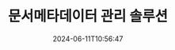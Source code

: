 ---
############################# Static ############################
layout: "family"
date:  2024-06-11T10:56:47
draft: false

product: "Metadata"
product_tag: "metadata"

lang: ko

############################# Head ############################
head_title: "GroupDocs의 .NET, Java, Node.js API 및 온라인 메타데이터 조작 앱"
head_description: "C# .NET 및 Java에 기본으로 제공되는 문서 메타데이터 API입니다. 널리 사용되는 모든 형식의 메타 정보를 읽고, 쓰고, 편집하고 비교할 수 있습니다. 메타데이터를 분석하고 내보냅니다."

############################# Header ############################
title: "문서메타데이터 관리 솔루션"
description:  |
  널리 사용되는 플랫폼에서 문서, 이미지 및 기타 파일 형식의 메타데이터를 읽고, 편집하고, 교체하고, 제거하는 API 및 앱입니다.

  비즈니스 파일과 문서에 숨겨진 메타데이터 정보를 추가하세요.

  문서에 이미 표시된 메타데이터를 수정하거나 제거합니다.

  문서 및 파일 메타데이터에 대한 정보를 수집하고 분석합니다.

############################# Supported Platforms ###############################
supported_platforms:
  enable: true
  head_title: "플랫폼을 선택하세요"
  title: "플랫폼 독립성"
  description: "GroupDocs.Metadata은(는) 다양한 운영 체제 및 프레임워크와 호환됩니다."
  details_link_title: "더 알아보기"

  items:
    # items loop
    - title: ".NET"
      description: GroupDocs.Metadata .NET 
      color: "blue"
      tag: "net"
      link: "/metadata/net/"
      features_link: "https://docs.groupdocs.com/metadata/net/system-requirements/"
      features:
          # features loop
          - rows: "4"
            content: |
                    .NET Core 3.0 or higher <br> .NET 5.0 or higher <br> .NET Standard 2.1
      
          # features loop
          - rows: "1"
            content: |
                    Windows <br> Linux <br> Mac OS
      
          # features loop
          - rows: "3"
            content: |
                    Microsoft Visual Studio <br> JetBrains Rider <br> Microsoft Visual Code
      
          # features loop
          - rows: "1"
            content: |
                    70+ file formats
      

    # items loop
    - title: "Java"
      description: GroupDocs.Metadata Java
      color: "red"
      tag: "java"
      link: "/metadata/java/"
      features_link: "https://docs.groupdocs.com/metadata/java/system-requirements/"
      features:
          # features loop
          - rows: "4"
            content: |
                    J2SE 7.0 or higher <br> Kotlin
      
          # features loop
          - rows: "1"
            content: |
                    Windows <br> Linux <br> Mac OS
      
          # features loop
          - rows: "3"
            content: |
                    IntelliJ IDEA <br> Eclipse <br> NetBeans
      
          # features loop
          - rows: "1"
            content: |
                    70+ file formats

    # items loop
    - title: "Node.js"
      description: GroupDocs.Metadata Node.js
      color: "green"
      tag: "nodejs-java"
      link: "/metadata/nodejs-java/"
      features_link: "https://docs.groupdocs.com/metadata/"
      features:
          # features loop
          - rows: "4"
            content: |
                    Node.js 16+ and J2SE 8.0 (1.8)+
      
          # features loop
          - rows: "1"
            content: |
                    Windows <br> Linux <br> Mac OS
      
          # features loop
          - rows: "3"
            content: |
                    Atom <br> Visual Studio Code <br> 다른 텍스트 편집기
      
          # features loop
          - rows: "1"
            content: |
                    70+ file formats

############################# Features ###############################
features:
  enable: true
  title: "GroupDocs.Metadata 기능 검토"
  description: "당사의 솔루션은 이미지 및 사무실 문서를 포함하여 널리 사용되는 다양한 파일 형식의 메타데이터를 조작하도록 설계되었습니다."

  items:
    # items loop
    - icon: "protect"
      title: "비즈니스 정보를 보호하세요"
      content: "민감한 파일과 문서에 숨겨진 메타데이터를 추가하세요."

    # items loop
    - icon: "control"
      title: "제어 문서 메타데이터"
      content: "문서에 포함된 메타데이터에 대한 자세한 정보를 수집합니다."

    # items loop
    - icon: "manipulate"
      title: "메타데이터 정보 조작"
      content: "지원되는 다양한 파일 형식의 콘텐츠를 수정하거나 메타데이터를 삭제하세요."

    # items loop
    - icon: "additional"
      title: "다양한 추가 기능"
      content: "문서 미리보기, 메타데이터 패키지 추출 등"

############################# Code Samples ###############################
code_samples:
  enable: true
  title: "메타데이터를 사용하여 문서 보호"
  description: "GroupDocs.Metadata 일반적인 작업 코드 예시입니다."

  items:
    # items loop
    - title: "이미지 및 문서에서 불필요한 메타데이터 제거"
      content: "GroupDocs.Metadata을 사용하면 파일과 문서에서 숨겨진 정보를 쉽게 제거할 수 있습니다. 이미지를 촬영한 시기와 장소 등의 세부 정보를 빠르게 삭제하거나 Office 문서에서 작성자 및 편집자 정보를 제거할 수 있습니다."
      samples:
          # samples loop
          - language: "C#"
            color: "blue"
            content: |
                    <code class="language-csharp" data-lang="csharp">
                        // 문서 경로를 Metadata 생성자에 전달합니다.

                        using (Metadata metadata = new Metadata("source.docx"))
                        {
                            // 작성자 및 편집자에 연결된 문서 속성 제거
                            var affected = metadata.RemoveProperties(
                                p => p.Tags.Contains(Tags.Person.Creator) ||
                                    p.Tags.Contains(Tags.Person.Editor);

                            // 메타데이터 제거 처리 결과
                            Console.WriteLine("Properties removed: {0}", affected);

                            // 정리된 문서 저장
                            metadata.Save("result.docx");
                        }                    
                    </code>

          # samples loop
          - language: "Java"
            color: "red"
            content: |
                    <code class="language-java" data-lang="java">
                        // 문서 경로를 Metadata 생성자에 전달합니다.

                        try (Metadata metadata = new Metadata("source.docx");{

                            // 작성자 및 편집자에 연결된 문서 속성 제거
                            int affected = metadata.removeProperties(
                                new ContainsTagSpecification(Tags.getPerson().getCreator()).or(
                                new ContainsTagSpecification(Tags.getPerson().getEditor())));

                            // 메타데이터 제거 처리 결과
                            System.out.println(String.format("Properties removed: %s", affected));

                            // 정리된 문서 저장
                            metadata.save("result.docx");
                        }

                    </code>

          # samples loop
          - language: "TypeScript"
            color: "green"
            content: |
                    <code class="language-java" data-lang="javascript">
                        // 문서 경로를 Metadata 생성자에 전달합니다.

                        const metadata = new groupdocs.metadata.Metadata("source.docx");
    
                        // 작성자 및 편집자에 연결된 문서 속성 제거
                        var affected = metadata.removeProperties(
                            new groupdocs.metadata.ContainsTagSpecification(groupdocs.metadata.Tags.getPerson().getCreator()).or(
                            new groupdocs.metadata.ContainsTagSpecification(groupdocs.metadata.Tags.getPerson().getEditor()))
                            );

                        // 메타데이터 제거 처리 결과
                        console.log('Properties removed: ${affected}');

                        // 정리된 문서 저장
                        metadata.save("result.docx");                        

                    </code>

############################# Supported Formats ###############################
formats:
  enable: true
  title: "70개 이상의 형식이 지원됩니다."
  description: "GroupDocs.Metadata은 널리 사용되는 문서 및 파일 형식의 메타데이터를 제어하는 ​​데 도움이 됩니다."

############################# Metrics ###############################
metrics:
  enable: true
  title: "GroupDocs.Metadata 업적"
  description: "우리 도서관 성과의 주요 지표를 알아보세요"

  items:
    # items loop
    - number: "70+"
      title: "지원되는 형식"
      content: "GroupDocs.Metadata은 70개 이상의 널리 사용되는 파일 형식에 대한 메타데이터 조작을 지원합니다."

    # items loop
    - number: "700k"
      title: "NuGet 다운로드"
      content: ".NET NuGet 패키지용 GroupDocs.Metadata이(가) 700,000회 이상 다운로드되었습니다."

    # items loop
    - number: "15k"
      title: "메이븐 다운로드"
      content: "GroupDocs.Metadata은 Maven에서 15,000회 다운로드되었습니다. 강력한 Java 메타데이터 관리."

    # items loop
    - number: "140+"
      title: "행복한 고객"
      content: "개인 개발자와 유명 기업은 혁신적인 솔루션을 구축하기 위해 GroupDocs 제품을 선호합니다."


############################# Customers ###############################
customers:
  enable: true
  title: "우리의 행복한 고객"
  description: "GroupDocs 제품은 전 세계적으로 많은 고객들로부터 신뢰를 받고 있으며 전 세계적으로 경쟁력 있는 많은 비즈니스 솔루션에 사용됩니다."

  items:
    # items loop
    - title: "BenQ Corporation"
      logo: "benq"
      
    # items loop
    - title: "Nasdaq Stock Market"
      logo: "nasdaq"
      
    # items loop
    - title: "AT&T Inc."
      logo: "att"
      
    # items loop
    - title: "Customer logo AstraZeneca"
      logo: "astrazeneca"
      
    # items loop
    - title: "Central Bank of Argentina"
      logo: "argentinacentralbank"
      
    # items loop
    - title: "Roche Holding AG"
      logo: "roche"
      
    # items loop
    - title: "Capita"
      logo: "capita"
      
    # items loop
    - title: "Axa S.A."
      logo: "axa"
      
    # items loop
    - title: "Instructure Inc."
      logo: "instructure"
      
    # items loop
    - title: "Wipro"
      logo: "wipro"


############################# Actions ###############################
actions:
  enable: true
  title: "시작할 준비가 되셨나요?"
  description: "귀하의 애플리케이션에서 GroupDocs.Metadata 기능을 무료로 사용해 보세요."

  items:
    # items loop
    - title: ".NET"
      color: "blue"
      link: "/metadata/net/"

    # items loop
    - title: "Java"
      color: "red"
      link: "/metadata/java/"

    # items loop
    - title: "Node.js"
      color: "green"
      link: "/metadata/nodejs-java/"      

############################# FAQ ###############################
faq:
  enable: true
  title: "자주 묻는 질문"
  description: "우리 제품에 대해 질문이 있나요? 우리는 답을 가지고 있습니다!"

  items:
    # items loop
    - question: "GroupDocs.Metadata에서는 문서 메타데이터 처리를 위해 타사 소프트웨어가 필요합니까?"
      answer: "GroupDocs.Metadata은 독립적으로 작동합니다. Microsoft Office 또는 Adobe Acrobat과 같은 외부 라이브러리는 필요하지 않습니다."

    # items loop
    - question: "구매하기 전에 GroupDocs.Metadata 기능을 사용해 볼 수 있나요?"
      answer: "전적으로! GroupDocs.Metadata에서는 무료 평가판을 제공합니다. 설치하고 기능을 살펴보세요. 그러나 평가판 버전은 문서에 '평가판 배지'를 추가하고 처음 3페이지만 처리한다는 점에 유의하세요. 완전한 경험을 위해서는 전체 기능을 사용할 수 있는 30일 무료 임시 라이선스를 받으세요. 자세한 내용은 [여기](https://purchase.groupdocs.com/temporary-license/)에서 확인하세요."

    # items loop
    - question: "어떤 유형의 라이선스를 사용할 수 있나요?"
      answer: "GroupDocs.Metadata 라이선스를 찾고 계십니까? 우리는 다양한 옵션을 제공합니다. 팀의 개발자 수, 배포 위치(예: 단일 사무실 또는 원격 작업장), 최종 고객 배포 시 SDK/API를 클라이언트와 공유해야 하는지 여부 등의 요소를 기반으로 요구 사항에 맞는 라이선스 중에서 선택하세요. 또는 계량 요금제를 통해 사용량에 따라 비용을 지불하는 월간 사용 라이선스를 선택하세요. [여기](https://purchase.groupdocs.com/pricing/metadata/net/)에서 자세히 알아보고 꼭 맞는 제품을 찾아보세요."

############################# Cloud Links ###############################
cloud_links:
  enable: true
  title: "GroupDocs.Metadata 로우 코드 API에는 다음이 포함됩니다."
  description: "클라우드 기반 REST API를 사용하여 애플리케이션 내 비즈니스 파일의 민감한 메타데이터를 관리하세요."
  
  items:
    # items loop
    - title: "GroupDocs.Metadata Cloud for cURL"
      content: "cURL RESTful 메타데이터 조작 API를 사용하여 애플리케이션에서 PDF, Word, Excel, 프레젠테이션, 이미지 및 멀티미디어 파일의 메타데이터 정보를 관리하세요."
      icon: "groupdocs_metadata-for-curl"
      link: "https://products.groupdocs.cloud/metadata/curl"

    # items loop
    - title: "GroupDocs.Metadata Cloud for .NET"
      content: ".NET SDK와 함께 메타데이터 REST API를 사용하여 .NET 애플리케이션 내의 문서 형식에서 메타데이터를 추가, 편집, 추출, 검색 및 삭제합니다."
      icon: "groupdocs_metadata-for-net"
      link: "https://products.groupdocs.cloud/metadata/net"

    # items loop
    - title: "GroupDocs.Metadata Cloud for Java"
      content: "Java용 Metadata SDK를 사용하여 강력한 메타데이터 관리 기능으로 Java 애플리케이션을 강화하세요."
      icon: "groupdocs_metadata-for-java"
      link: "https://products.groupdocs.cloud/metadata/java"

############################# App links ###############################
app_links:
  enable: true
  title: "GroupDocs.Metadata 코드 앱이 포함되지 않음"
  description: "문서 메타데이터 관리를 위해 GroupDocs 웹 애플리케이션에 액세스하세요. 즐겨 사용하는 브라우저에서 70개 이상의 인기 파일 형식을 무료로 처리하세요."

  items:
    # items loop
    - title: "GroupDocs.Metadata Total"
      content: "Word, Excel, PDF, PowerPoint 및 70개 이상의 문서 유형의 메타데이터를 보고 편집할 수 있는 무료 앱입니다."
      icon: "groupdocs_metadata-app"
      link: "https://products.groupdocs.app/metadata/total"

    # items loop
    - title: "GroupDocs.Metadata DOCX"
      content: "MS Word 문서용 무료 온라인 메타데이터 뷰어 및 편집기."
      icon: "groupdocs_words-app"
      link: "https://products.groupdocs.app/metadata/docx"

    # items loop
    - title: "GroupDocs.Metadata PDF"
      content: "PDF 문서의 메타데이터 정보를 온라인으로 보거나 편집합니다."
      icon: "groupdocs_pdf-app"
      link: "https://products.groupdocs.app/metadata/pdf"


      


---